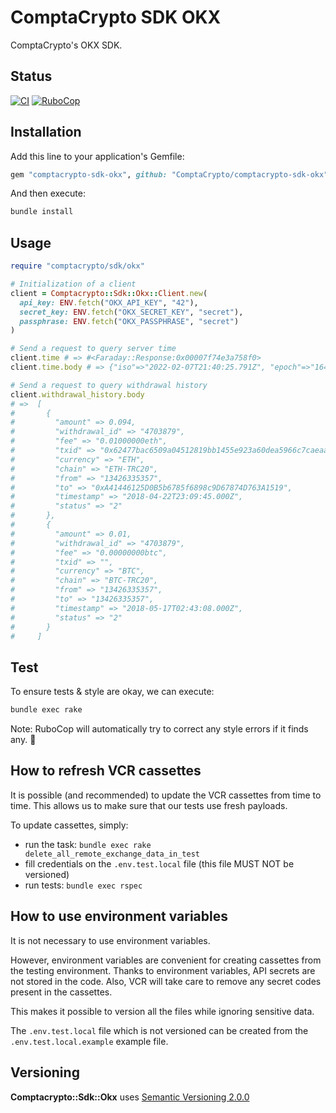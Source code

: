# ComptaCrypto SDK OKX

ComptaCrypto's OKX SDK.

## Status

[![CI](https://github.com/ComptaCrypto/comptacrypto-sdk-okx/workflows/CI/badge.svg?branch=main)](https://github.com/ComptaCrypto/comptacrypto-sdk-okx/actions?query=workflow%3Aci+branch%3Amain)
[![RuboCop](https://github.com/ComptaCrypto/comptacrypto-sdk-okx/workflows/RuboCop/badge.svg?branch=main)](https://github.com/ComptaCrypto/comptacrypto-sdk-okx/actions?query=workflow%3Arubocop+branch%3Amain)

## Installation

Add this line to your application's Gemfile:

```ruby
gem "comptacrypto-sdk-okx", github: "ComptaCrypto/comptacrypto-sdk-okx"
```

And then execute:

```sh
bundle install
```

## Usage

```ruby
require "comptacrypto/sdk/okx"

# Initialization of a client
client = Comptacrypto::Sdk::Okx::Client.new(
  api_key: ENV.fetch("OKX_API_KEY", "42"),
  secret_key: ENV.fetch("OKX_SECRET_KEY", "secret"),
  passphrase: ENV.fetch("OKX_PASSPHRASE", "secret")
)

# Send a request to query server time
client.time # => #<Faraday::Response:0x00007f74e3a758f0>
client.time.body # => {"iso"=>"2022-02-07T21:40:25.791Z", "epoch"=>"1644270025.791"}

# Send a request to query withdrawal history
client.withdrawal_history.body
# =>  [
#       {
#         "amount" => 0.094,
#         "withdrawal_id" => "4703879",
#         "fee" => "0.01000000eth",
#         "txid" => "0x62477bac6509a04512819bb1455e923a60dea5966c7caeaa0b24eb8fb0432b85",
#         "currency" => "ETH",
#         "chain" => "ETH-TRC20",
#         "from" => "13426335357",
#         "to" => "0xA41446125D0B5b6785f6898c9D67874D763A1519",
#         "timestamp" => "2018-04-22T23:09:45.000Z",
#         "status" => "2"
#       },
#       {
#         "amount" => 0.01,
#         "withdrawal_id" => "4703879",
#         "fee" => "0.00000000btc",
#         "txid" => "",
#         "currency" => "BTC",
#         "chain" => "BTC-TRC20",
#         "from" => "13426335357",
#         "to" => "13426335357",
#         "timestamp" => "2018-05-17T02:43:08.000Z",
#         "status" => "2"
#       }
#     ]
```

## Test

To ensure tests & style are okay, we can execute:

```bash
bundle exec rake
```

Note: RuboCop will automatically try to correct any style errors if it finds any. :cop:

## How to refresh VCR cassettes

It is possible (and recommended) to update the VCR cassettes from time to time.
This allows us to make sure that our tests use fresh payloads.

To update cassettes, simply:

* run the task: `bundle exec rake delete_all_remote_exchange_data_in_test`
* fill credentials on the `.env.test.local` file (this file MUST NOT be versioned)
* run tests: `bundle exec rspec`

## How to use environment variables

It is not necessary to use environment variables.

However, environment variables are convenient for creating cassettes from the testing environment.
Thanks to environment variables, API secrets are not stored in the code.
Also, VCR will take care to remove any secret codes present in the cassettes.

This makes it possible to version all the files while ignoring sensitive data.

The `.env.test.local` file which is not versioned can be created from the `.env.test.local.example` example file.

## Versioning

__Comptacrypto::Sdk::Okx__ uses [Semantic Versioning 2.0.0](https://semver.org/)
